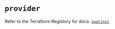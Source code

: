 # `provider`

Refer to the Terraform Registory for docs: [`spotinst`](https://registry.terraform.io/providers/spotinst/spotinst/1.153.1/docs).
